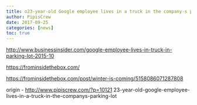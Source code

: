```yaml
---
title: o23-year-old Google employee lives in a truck in the company-s parking lot
author: PipisCrew
date: 2017-09-25
categories: [news]
toc: true
---
```


http://www.businessinsider.com/google-employee-lives-in-truck-in-parking-lot-2015-10

https://frominsidethebox.com/

https://frominsidethebox.com/post/winter-is-coming/5158086071287808

origin - http://www.pipiscrew.com/?p=10121 23-year-old-google-employee-lives-in-a-truck-in-the-companys-parking-lot